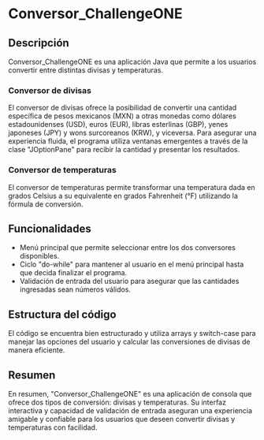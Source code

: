 <h1>Conversor_ChallengeONE</h1>

<h2>Descripción</h2>
<p>Conversor_ChallengeONE es una aplicación Java que permite a los usuarios convertir entre distintas divisas y temperaturas.</p>

<h3>Conversor de divisas</h3>
<p>El conversor de divisas ofrece la posibilidad de convertir una cantidad específica de pesos mexicanos (MXN) a otras monedas como dólares estadounidenses (USD), euros (EUR), libras esterlinas (GBP), yenes japoneses (JPY) y wons surcoreanos (KRW), y viceversa. Para asegurar una experiencia fluida, el programa utiliza ventanas emergentes a través de la clase "JOptionPane" para recibir la cantidad y presentar los resultados.</p>

<h3>Conversor de temperaturas</h3>
<p>El conversor de temperaturas permite transformar una temperatura dada en grados Celsius a su equivalente en grados Fahrenheit (°F) utilizando la fórmula de conversión.</p>

<h2>Funcionalidades</h2>
<ul>
  <li>Menú principal que permite seleccionar entre los dos conversores disponibles.</li>
  <li>Ciclo "do-while" para mantener al usuario en el menú principal hasta que decida finalizar el programa.</li>
  <li>Validación de entrada del usuario para asegurar que las cantidades ingresadas sean números válidos.</li>
</ul>

<h2>Estructura del código</h2>
<p>El código se encuentra bien estructurado y utiliza arrays y switch-case para manejar las opciones del usuario y calcular las conversiones de divisas de manera eficiente.</p>

<h2>Resumen</h2>
<p>En resumen, "Conversor_ChallengeONE" es una aplicación de consola que ofrece dos tipos de conversión: divisas y temperaturas. Su interfaz interactiva y capacidad de validación de entrada aseguran una experiencia amigable y confiable para los usuarios que deseen convertir divisas y temperaturas con facilidad.</p>
